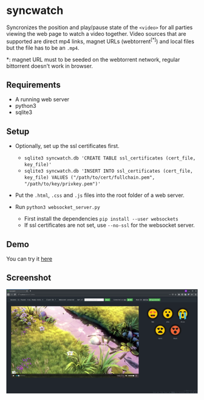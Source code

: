 # syncwatch

Syncronizes the position and play/pause state of the `<video>` for all parties viewing the web page to watch a video together. Video sources that are supported are direct mp4 links, magnet URLs (webtorrent<sup>[*]</sup>) and local files but the file has to be an `.mp4`.

   *: magnet URL must to be seeded on the webtorrent network, regular bittorrent doesn't work in browser.

## Requirements
- A running web server
- python3
- sqlite3

## Setup

- Optionally, set up the ssl certificates first.
    - `sqlite3 syncwatch.db 'CREATE TABLE ssl_certificates (cert_file, key_file)'`
    - `sqlite3 syncwatch.db 'INSERT INTO ssl_certificates (cert_file, key_file) VALUES ("/path/to/cert/fullchain.pem", "/path/to/key/privkey.pem")'`

- Put the `.html`, `.css` and `.js` files into the root folder of a web server.
- Run `python3 websocket_server.py`
    - First install the dependencies
    `pip install --user websockets`
    - If ssl certificates are not set, use `--no-ssl` for the websocket server.
## Demo
You can try it [here](https://utku.website/syncwatch)

## Screenshot
![alt text](screenshot.png)
